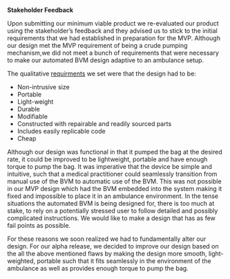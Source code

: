 

**Stakeholder Feedback**

Upon submitting our minimum viable product we re-evaluated our product using the stakeholder’s feedback and they advised us to stick to the initial requirements that we had established in preparation for the MVP. Although our design met the MVP requirement of being a crude pumping mechanism,we did not meet a bunch of requirements that were necessary to make our automated BVM design adaptive to an ambulance setup.

The qualitative [requirments](docs/december_mvp/strengthlimitations.md) we set were that the design had to be: 
<ul> 
  <li>Non-intrusive size</li>
  <li>Portable</li>
  <li>Light-weight</li>
  <li>Durable </li>
  <li>Modifiable</li>
  <li>Constructed with repairable and readily sourced parts</li>
  <li>Includes easily replicable code</li>
  <li>Cheap </li>
</ul>
Although our design was functional in that it pumped the bag at the desired rate, it could be improved to be lightweight, portable and have enough torque to pump the bag. It was imperative that the device be simple and intuitive, such that a medical practitioner could seamlessly transition from manual use of the BVM to automatic use of the BVM. This was not possible in our MVP design which had the BVM embedded into the system making it fixed and impossible to place it in an ambulance environment. In the tense situations the automated BVM is being designed for, there is too much at stake, to rely on a potentially stressed user to follow detailed and possibly complicated instructions. We would like to make a design that has as few fail points as possible.  

For these reasons we soon realized we had to fundamentally alter our design.  For our alpha release, we decided to improve our design based on the all the above mentioned flaws by making the design more smooth, light-weighted, portable such that it fits seamlessly in the environment of the ambulance as well as provides enough torque to pump the bag.
